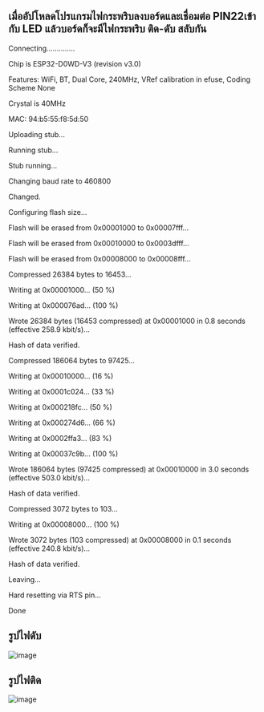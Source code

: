 ## เมื่ออัปโหลดโปรแกรมไฟกระพริบลงบอร์ดและเชื่อมต่อ PIN22เข้ากับ LED แล้วบอร์ดก็จะมีไฟกระพริบ ติด-ดับ สลับกัน

Connecting..............

Chip is ESP32-D0WD-V3 (revision v3.0)

Features: WiFi, BT, Dual Core, 240MHz, VRef calibration in efuse, Coding Scheme None

Crystal is 40MHz

MAC: 94:b5:55:f8:5d:50

Uploading stub...

Running stub...

Stub running...

Changing baud rate to 460800

Changed.

Configuring flash size...

Flash will be erased from 0x00001000 to 0x00007fff...

Flash will be erased from 0x00010000 to 0x0003dfff...

Flash will be erased from 0x00008000 to 0x00008fff...

Compressed 26384 bytes to 16453...

Writing at 0x00001000... (50 %)

Writing at 0x000076ad... (100 %)

Wrote 26384 bytes (16453 compressed) at 0x00001000 in 0.8 seconds (effective 258.9 kbit/s)...

Hash of data verified.

Compressed 186064 bytes to 97425...

Writing at 0x00010000... (16 %)

Writing at 0x0001c024... (33 %)

Writing at 0x000218fc... (50 %)

Writing at 0x000274d6... (66 %)

Writing at 0x0002ffa3... (83 %)

Writing at 0x00037c9b... (100 %)

Wrote 186064 bytes (97425 compressed) at 0x00010000 in 3.0 seconds (effective 503.0 kbit/s)...

Hash of data verified.

Compressed 3072 bytes to 103...

Writing at 0x00008000... (100 %)

Wrote 3072 bytes (103 compressed) at 0x00008000 in 0.1 seconds (effective 240.8 kbit/s)...

Hash of data verified.


Leaving...

Hard resetting via RTS pin...

Done

## รูปไฟดับ
![image](https://github.com/64030301nam/Special-Topics-Computer-2023-LabSheet-01/assets/115066329/58b638eb-daee-46a4-b519-e355fbeef492)

## รูปไฟติด
![image](https://github.com/64030301nam/Special-Topics-Computer-2023-LabSheet-01/assets/115066329/e37bcef0-9776-4b56-ab70-61a730722783)
